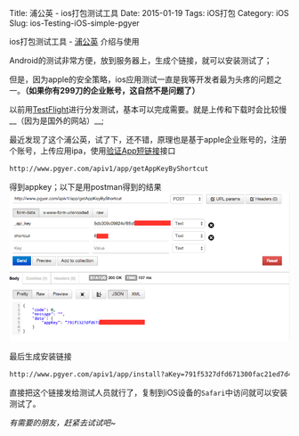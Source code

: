 Title: 浦公英 - ios打包测试工具
Date: 2015-01-19
Tags: iOS打包
Category: iOS
Slug: ios-Testing-iOS-simple-pgyer

ios打包测试工具 - [浦公英](http://www.pgyer.com/)  介绍与使用

Android的测试非常方便，放到服务器上，生成个链接，就可以安装测试了；

但是，因为apple的安全策略，ios应用测试一直是我等开发者最为头疼的问题之一。__（如果你有299刀的企业账号，这自然不是问题了）__

以前用[TestFlight](https://testflightapp.com)进行分发测试，基本可以完成需要。就是上传和下载时会比较慢__（因为是国外的网站）__;

最近发现了这个浦公英，试了下，还不错，原理也是基于apple企业账号的，注册个账号，上传应用ipa，使用[验证App短链接](http://www.pgyer.com/doc/api)接口
```html
http://www.pgyer.com/apiv1/app/getAppKeyByShortcut
```
得到appkey；以下是用postman得到的结果
![chrome-extension://fdmmgilgnpjigdojojpjoooidkmcomcm/index.html](../images/2015-01-19pm6.31.41.png)  

最后生成安装链接

```html
http://www.pgyer.com/apiv1/app/install?aKey=791f5327dfd671300fac21ed7d4c****&_api_key=5db309c09824cf85d0252b530240****&password=****
```

直接把这个链接发给测试人员就行了，复制到iOS设备的`Safari`中访问就可以安装测试了。

*有需要的朋友，赶紧去试试吧~*
